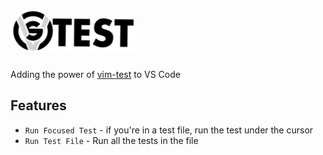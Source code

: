 # ![Vs-Test](https://github.com/ignu/vs-test/raw/master/assets/logo.png)

Adding the power of [vim-test](https://github.com/janko-m/vim-test) to VS Code

## Features

- `Run Focused Test` - if you're in a test file, run the test under the cursor
- `Run Test File` - Run all the tests in the file
